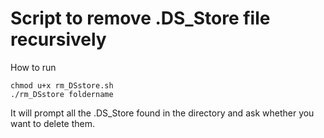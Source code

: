 # Script to remove .DS_Store file recursively

How to run

```{bash}
chmod u+x rm_DSstore.sh
./rm_DSstore foldername
```

It will prompt all the .DS_Store found in the directory and ask whether you want to delete them. 